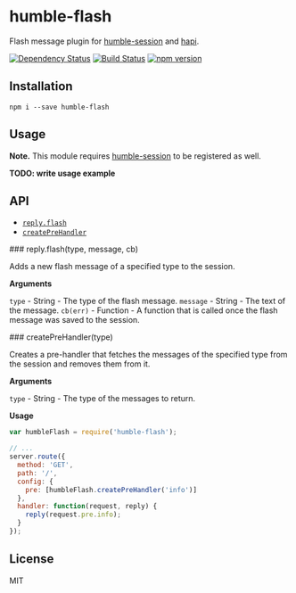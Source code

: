 # humble-flash

Flash message plugin for [humble-session](https://github.com/zkochan/humble-session) and [hapi](http://hapijs.com/).

[![Dependency Status](https://david-dm.org/zkochan/humble-flash/status.svg?style=flat)](https://david-dm.org/zkochan/humble-flash)
[![Build Status](https://travis-ci.org/zkochan/humble-flash.svg?branch=master)](https://travis-ci.org/zkochan/humble-flash)
[![npm version](https://badge.fury.io/js/humble-flash.svg)](http://badge.fury.io/js/humble-flash)


## Installation

```
npm i --save humble-flash
```


## Usage

**Note.** This module requires [humble-session](https://github.com/zkochan/humble-session) to be
registered as well.

**TODO: write usage example**


## API

* [`reply.flash`](#flash)
* [`createPreHandler`](#createPreHandler)


<a name="flash" />
### reply.flash(type, message, cb)

Adds a new flash message of a specified type to the session.

__Arguments__

`type` - String - The type of the flash message.
`message` - String - The text of the message.
`cb(err)` - Function - A function that is called once the flash message was saved
to the session.


<a name="createPreHandler" />
### createPreHandler(type)

Creates a pre-handler that fetches the messages of the specified type from the
session and removes them from it.

__Arguments__

`type` - String - The type of the messages to return.

__Usage__

```js
var humbleFlash = require('humble-flash');

// ...
server.route({
  method: 'GET',
  path: '/',
  config: {
    pre: [humbleFlash.createPreHandler('info')]
  },
  handler: function(request, reply) {
    reply(request.pre.info);
  }
});
```


## License

MIT
